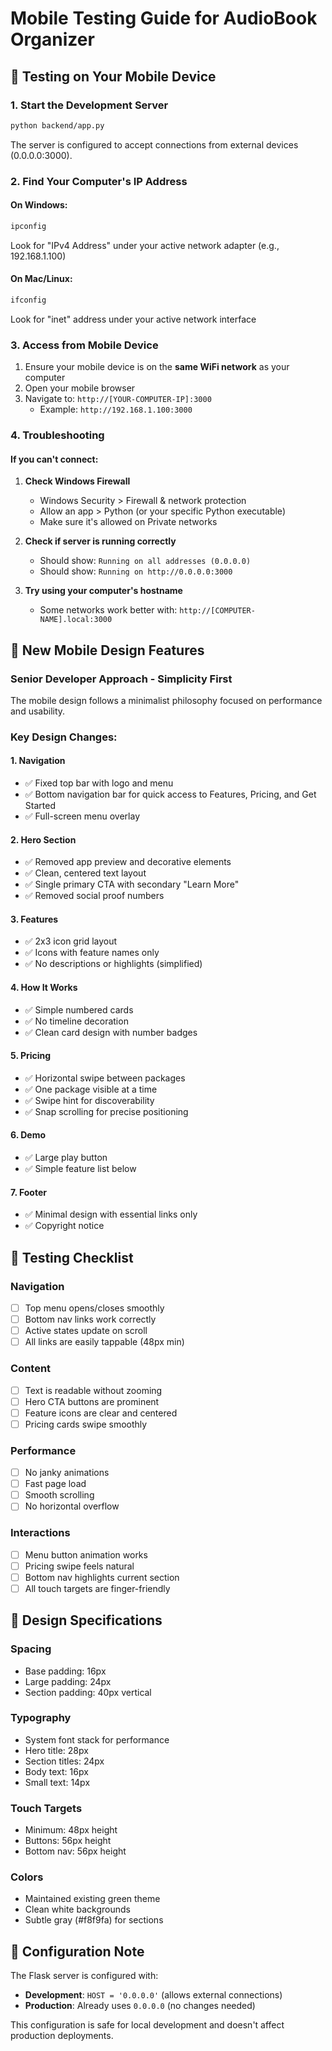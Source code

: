 # Mobile Testing Guide for AudioBook Organizer

## 🚀 Testing on Your Mobile Device

### 1. Start the Development Server
```bash
python backend/app.py
```

The server is configured to accept connections from external devices (0.0.0.0:3000).

### 2. Find Your Computer's IP Address

#### On Windows:
```bash
ipconfig
```
Look for "IPv4 Address" under your active network adapter (e.g., 192.168.1.100)

#### On Mac/Linux:
```bash
ifconfig
```
Look for "inet" address under your active network interface

### 3. Access from Mobile Device

1. Ensure your mobile device is on the **same WiFi network** as your computer
2. Open your mobile browser
3. Navigate to: `http://[YOUR-COMPUTER-IP]:3000`
   - Example: `http://192.168.1.100:3000`

### 4. Troubleshooting

#### If you can't connect:

1. **Check Windows Firewall**
   - Windows Security > Firewall & network protection
   - Allow an app > Python (or your specific Python executable)
   - Make sure it's allowed on Private networks

2. **Check if server is running correctly**
   - Should show: `Running on all addresses (0.0.0.0)`
   - Should show: `Running on http://0.0.0.0:3000`

3. **Try using your computer's hostname**
   - Some networks work better with: `http://[COMPUTER-NAME].local:3000`

## 📱 New Mobile Design Features

### Senior Developer Approach - Simplicity First
The mobile design follows a minimalist philosophy focused on performance and usability.

### Key Design Changes:

#### 1. **Navigation**
- ✅ Fixed top bar with logo and menu
- ✅ Bottom navigation bar for quick access to Features, Pricing, and Get Started
- ✅ Full-screen menu overlay

#### 2. **Hero Section**
- ✅ Removed app preview and decorative elements
- ✅ Clean, centered text layout
- ✅ Single primary CTA with secondary "Learn More"
- ✅ Removed social proof numbers

#### 3. **Features**
- ✅ 2x3 icon grid layout
- ✅ Icons with feature names only
- ✅ No descriptions or highlights (simplified)

#### 4. **How It Works**
- ✅ Simple numbered cards
- ✅ No timeline decoration
- ✅ Clean card design with number badges

#### 5. **Pricing**
- ✅ Horizontal swipe between packages
- ✅ One package visible at a time
- ✅ Swipe hint for discoverability
- ✅ Snap scrolling for precise positioning

#### 6. **Demo**
- ✅ Large play button
- ✅ Simple feature list below

#### 7. **Footer**
- ✅ Minimal design with essential links only
- ✅ Copyright notice

## 🧪 Testing Checklist

### Navigation
- [ ] Top menu opens/closes smoothly
- [ ] Bottom nav links work correctly
- [ ] Active states update on scroll
- [ ] All links are easily tappable (48px min)

### Content
- [ ] Text is readable without zooming
- [ ] Hero CTA buttons are prominent
- [ ] Feature icons are clear and centered
- [ ] Pricing cards swipe smoothly

### Performance
- [ ] No janky animations
- [ ] Fast page load
- [ ] Smooth scrolling
- [ ] No horizontal overflow

### Interactions
- [ ] Menu button animation works
- [ ] Pricing swipe feels natural
- [ ] Bottom nav highlights current section
- [ ] All touch targets are finger-friendly

## 📐 Design Specifications

### Spacing
- Base padding: 16px
- Large padding: 24px
- Section padding: 40px vertical

### Typography
- System font stack for performance
- Hero title: 28px
- Section titles: 24px
- Body text: 16px
- Small text: 14px

### Touch Targets
- Minimum: 48px height
- Buttons: 56px height
- Bottom nav: 56px height

### Colors
- Maintained existing green theme
- Clean white backgrounds
- Subtle gray (#f8f9fa) for sections

## 🔧 Configuration Note

The Flask server is configured with:
- **Development**: `HOST = '0.0.0.0'` (allows external connections)
- **Production**: Already uses `0.0.0.0` (no changes needed)

This configuration is safe for local development and doesn't affect production deployments.